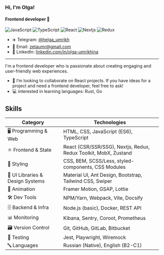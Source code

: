 ### Hi, I'm Olga!
#### Frontend developer 👋

![JavaScript](https://img.shields.io/badge/javascript-%23323330.svg?style=for-the-badge&logo=javascript&logoColor=%23F7DF1E)
![TypeScript](https://img.shields.io/badge/typescript-%23007ACC.svg?style=for-the-badge&logo=typescript&logoColor=white)
![React](https://img.shields.io/badge/react-%2320232a.svg?style=for-the-badge&logo=react&logoColor=%2361DAFB)
![Nextjs](https://img.shields.io/badge/next.js-000000?style=for-the-badge&logo=nextdotjs&logoColor=white)
![Redux](https://img.shields.io/badge/redux-%23593d88.svg?style=for-the-badge&logo=redux&logoColor=white)

- ✈️ Telegram: [@helga_umrikh](https://t.me/helga_umrikh)
- 📧 Email: zetaumr@gmail.com
- 🔗 LinkedIn: [linkedin.com/in/olga-umrikhina](http://www.linkedin.com/in/olga-umrikhina)

---

I'm a frontend developer who is passionate about creating engaging and user-friendly web experiences.
- 👯 I’m looking to collaborate on React projects. If you have ideas for a project and need a frontend developer, feel free to ask!
- :computer: interested in learning languages: Rust, Go

## Skills
| Category | Technologies |
|----------|-------------|
| 🖥️ Programming & Web | HTML, CSS, JavaScript (ES6), TypeScript |
| ⚛️ Frontend & State | React (CSR/SSR/SSG), Nextjs, Redux, Redux Toolkit, MobX, Zustand |
| 🎨 Styling | CSS, BEM, SCSS/Less, styled-components, CSS Modules | 
| 🧩 UI Libraries & Design Systems | Material UI, Ant Design, Bootstrap, Tailwind CSS, Swiper |
| 💫 Animation | Framer Motion, GSAP, Lottie |
| 🛠️ Dev Tools | NPM/Yarn, Webpack, Vite, Docsify |
| 🗄️ Backend & Infra | Node.js (basic), Docker, REST API |
| 📊 Monitoring | Kibana, Sentry, Coroot, Prometheus |
| 🗃️ Version Control | Git, GitHub, GitLab, Bitbucket |
| 🧪 Testing | Jest, Playwright, Wiremock |
| 🔤 Languages | Russian (Native), English (B2-C1) |

